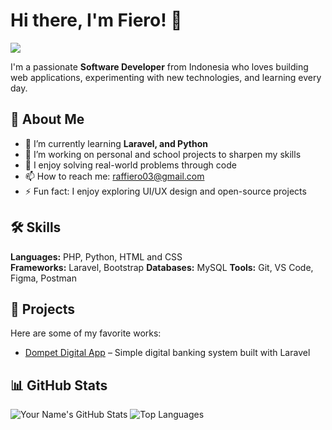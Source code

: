 # Hi there, I'm Fiero! 👋  

<img src="https://media3.giphy.com/media/v1.Y2lkPTc5MGI3NjExOG5iMmRpcGppeTRubnR3bXk5NXBzM3NpN3pzN3lrdXFhbm9uZjhsMSZlcD12MV9pbnRlcm5hbF9naWZfYnlfaWQmY3Q9Zw/EaEWuES5SDSpcnOlRt/giphy.gif">

I'm a passionate **Software Developer** from Indonesia who loves building web applications, experimenting with new technologies, and learning every day.

## 🧠 About Me
- 🌱 I’m currently learning **Laravel, and Python**
- 💼 I’m working on personal and school projects to sharpen my skills
- 🧩 I enjoy solving real-world problems through code
- 📫 How to reach me: raffiero03@gmail.com
- ⚡ Fun fact: I enjoy exploring UI/UX design and open-source projects

## 🛠️ Skills
**Languages:** PHP, Python, HTML and CSS  
**Frameworks:** Laravel, Bootstrap
**Databases:** MySQL 
**Tools:** Git, VS Code, Figma, Postman  

## 🚀 Projects
Here are some of my favorite works:
- [Dompet Digital App](https://github.com/SoftwareTheCore/DompetDigital) – Simple digital banking system built with Laravel   

## 📊 GitHub Stats
![Your Name's GitHub Stats](https://github-readme-stats.vercel.app/api?username=SoftwareTheCore&show_icons=true&theme=tokyonight)
![Top Languages](https://github-readme-stats.vercel.app/api/top-langs/?username=SoftwareTheCore&layout=compact&theme=tokyonight)
